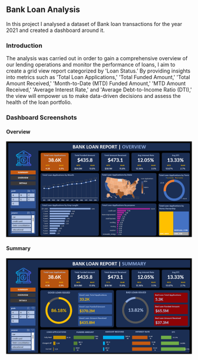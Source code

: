 ## Bank Loan Analysis
In this project I analysed a dataset of Bank loan transactions for the year 2021 and created a dashboard around it. 

### Introduction
The analysis was carried out in order to gain a comprehensive overview of our lending operations and monitor the performance of loans, I aim to create a grid view report categorized by 'Loan Status.’ By providing insights into metrics such as 'Total Loan Applications,' 'Total Funded Amount,' 'Total Amount Received,' 'Month-to-Date (MTD) Funded Amount,' 'MTD Amount Received,' 'Average Interest Rate,' and 'Average Debt-to-Income Ratio (DTI),' the view will empower us to make data-driven decisions and assess the health of the loan portfolio.

### Dashboard Screenshots
#### Overview
![App Screenshot](./images/Overview.png)
#### Summary
![App Screenshot](./images/Summary.png)
